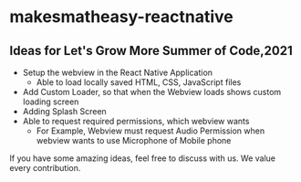 # makesmatheasy-reactnative

## Ideas for Let's Grow More Summer of Code,2021
- Setup the webview in the React Native Application
  - Able to load locally saved HTML, CSS, JavaScript files
- Add Custom Loader, so that when the Webview loads shows custom loading screen
- Adding Splash Screen
- Able to request required permissions, which webview wants
  - For Example, Webview must request Audio Permission when webview wants to use Microphone of Mobile phone

If you have some amazing ideas, feel free to discuss with us. We value every contribution.
